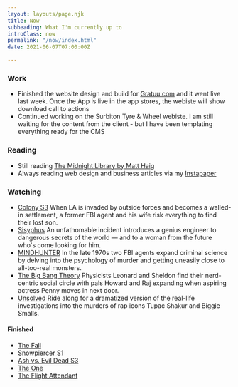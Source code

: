 ```yaml
---
layout: layouts/page.njk
title: Now
subheading: What I'm currently up to
introClass: now
permalink: "/now/index.html"
date: 2021-06-07T07:00:00Z

---
```

### Work

* Finished the website design and build for [Gratuu.com](http://www.gratuu.com "Gratuu.com") and it went live last week. Once the App is live in the app stores, the webiste will show download call to actions
* Continued working on the Surbiton Tyre & Wheel webiste. I am still waiting for the content from the client - but I have been templating everything ready for the CMS

### Reading

* Still reading [The Midnight Library by Matt Haig](https://beta.readng.co/book/the-midnight-library-by-matt-haig-QXPMG "The Midnight Library by Matt Haig")
* Always reading web design and business articles via my [Instapaper](https://www.instapaper.com/p/juanfernandes "Juan Fernandes on Instapaper")

### Watching

* [Colony S3](https://www.netflix.com/gb/title/80077417)
  When LA is invaded by outside forces and becomes a walled-in settlement, a former FBI agent and his wife risk everything to find their lost son.
* [Sisyphus](https://www.netflix.com/gb/title/81397558)
  An unfathomable incident introduces a genius engineer to dangerous secrets of the world — and to a woman from the future who's come looking for him.
* [MINDHUNTER](https://www.netflix.com/gb/Title/80114855)
  In the late 1970s two FBI agents expand criminal science by delving into the psychology of murder and getting uneasily close to all-too-real monsters.
* [The Big Bang Theory](https://www.netflix.com/gb/title/70143830)
  Physicists Leonard and Sheldon find their nerd-centric social circle with pals Howard and Raj expanding when aspiring actress Penny moves in next door.
* [Unsolved](https://www.netflix.com/gb/title/80177416)
  Ride along for a dramatized version of the real-life investigations into the murders of rap icons Tupac Shakur and Biggie Smalls.

#### Finished

* [The Fall](https://www.netflix.com/gb/title/70272726)
* [Snowpiercer S1](https://www.netflix.com/gb/Title/80177458)
* [Ash vs. Evil Dead S3](https://www.netflix.com/gb/title/80049277)
* [The One](https://www.netflix.com/gb/title/80199029 "The One on Netflix")
* [The Flight Attendant](https://www.imdb.com/title/tt7569576/ "The Flight Attendant on IMDB")